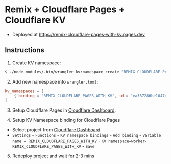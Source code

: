 # Remix + Cloudflare Pages + Cloudflare KV

- Deployed at https://remix-cloudflare-pages-with-kv.pages.dev

## Instructions

1. Create KV namespace:

```bash
$ ./node_modules/.bin/wrangler kv:namespace create "REMIX_CLOUDFLARE_PAGES_WITH_KV"
```

2. Add new namespace into `wrangler.toml`:

```toml
kv_namespaces = [
    { binding = "REMIX_CLOUDFLARE_PAGES_WITH_KV", id = "ea387286be1047ed8e91c428d63e9684" }
]
```

3. Setup Cloudflare Pages in [Cloudflare Dashboard](https://dash.cloudflare.com/).

4. Setup KV Namespace binding for Cloudflare Pages

- Select project from [Cloudflare Dashboard](https://dash.cloudflare.com/)
- `Settings` - `Functions` - `KV namespace bindings` - `Add binding` - `Variable name = REMIX_CLOUDFLARE_PAGES_WITH_KV` - `KV namespace=worker-REMIX_CLOUDFLARE_PAGES_WITH_KV` - `Save`

5. Redeploy project and wait for 2-3 mins
